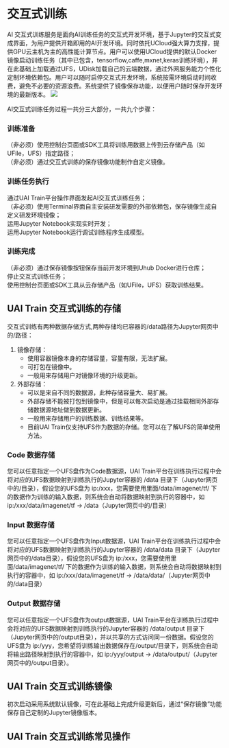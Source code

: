 

# 交互式训练
AI 交互式训练服务是面向AI训练任务的交互式开发环境，基于Jupyter的交互式变成界面，为用户提供开箱即用的AI开发环境。同时依托UCloud强大算力支撑，提供GPU云主机为主的高性能计算节点。用户可以使用UCloud提供的默认Docker镜像启动训练任务（其中已包含，tensorflow,caffe,mxnet,keras训练环境），并在此基础上加载通过UFS，UDisk加载自己的云端数据，通过外网服务能力个性化定制环境依赖包。用户可以随时启停交互式开发环境，系统按需环境启动时间收费，避免不必要的资源浪费。系统提供了镜像保存功能，以便用户随时保存开发环境的最新版本。
![](ai/uai-train/images/intro/ai交互式训练任务操作流程.png)

AI交互式训练任务过程一共分三大部分，一共九个步骤：

### 训练准备  

（非必须）使用控制台页面或SDK工具将训练用数据上传到云存储产品（如UFile，UFS）指定路径；  
（非必须）通过交互式训练的保存镜像功能制作自定义镜像。  

### 训练任务执行  

通过UAI Train平台操作界面发起AI交互式训练任务；  
（非必须）使用Terminal界面自主安装研发需要的外部依赖包，保存镜像生成自定义研发环境镜像；  
运用Jupyter Notebook实现实时开发；  
运用Jupyter Notebook运行调试训练程序生成模型。  

### 训练完成  

（非必须）通过保存镜像按钮保存当前开发环境到Uhub Docker进行仓库；  
停止交互式训练任务；  
使用控制台页面或SDK工具从云存储产品（如UFile，UFS）获取训练结果。  

## UAI Train 交互式训练的存储
交互式训练有两种数据存储方式,两种存储均已容器的/data路径为Jupyter网页中的/路径：

1. 镜像存储：
	* 使用容器镜像本身的存储容量，容量有限，无法扩展。  
	* 可打包在镜像中。 
	* 一般用来存储用户对镜像环境的升级更新。
2. 外部存储：
	* 可以是来自不同的数据源，此种存储容量大、易扩展。
	* 外部存储不能被打包到镜像中，但是可以每次启动是通过挂载相同外部存储数据源地址做到数据更新。
	* 一般用来存储用户的训练数据、训练结果等。
	* 目前UAI Train仅支持UFS作为数据的存储。您可以在[](uai-train/basic/ufs)了解UFS的简单使用方法。

### Code 数据存储
您可以任意指定一个UFS盘作为Code数据源，UAI Train平台在训练执行过程中会将对应的UFS数据映射到训练执行的Jupyter容器的 /data 目录下（Jupyter网页中的/目录），假设您的UFS盘为 ip:/xxx，您需要使用里面/data/imagenet/tf/ 下的数据作为训练的输入数据，则系统会自动将数据映射到执行的容器中，如 ip:/xxx/data/imagenet/tf -> /data（Jupyter网页中的/目录）

### Input 数据存储
您可以任意指定一个UFS盘作为Input数据源，UAI Train平台在训练执行过程中会将对应的UFS数据映射到训练执行的Jupyter容器的 /data/data 目录下（Jupyter网页中的/data目录），假设您的UFS盘为 ip:/xxx，您需要使用里面/data/imagenet/tf/ 下的数据作为训练的输入数据，则系统会自动将数据映射到执行的容器中，如 ip:/xxx/data/imagenet/tf -> /data/data/（Jupyter网页中的/data目录）

### Output 数据存储
您可以任意指定一个UFS盘作为output数据源，UAI Train平台在训练执行过程中会将对应的UFS数据映射到训练执行的Jupyter容器的 /data/output 目录下（Jupyter网页中的/output目录），并以共享的方式访问同一份数据。假设您的UFS盘为 ip:/yyy，您希望将训练输出数据保存在/output/目录下，则系统会自动将输出路径映射到执行的容器中，如 ip:/yyy/output -> /data/output/（Jupyter网页中的/output目录）。

## UAI Train 交互式训练镜像
初次启动采用系统默认镜像，可在此基础上完成升级更新后，通过“保存镜像”功能保存自己定制的Jupyter镜像版本。

## UAI Train 交互式训练常见操作
[](/uai-train/guide/console/createinterjob)

[](/uai-train/guide/console/jupyter)

[](/uai-train/guide/console/saveinterjobimg)

[](/uai-train/guide/console/stopinterjob)

[](/uai-train/guide/console/startinterjob)

[](/uai-train/guide/console/deleteinterjob)

